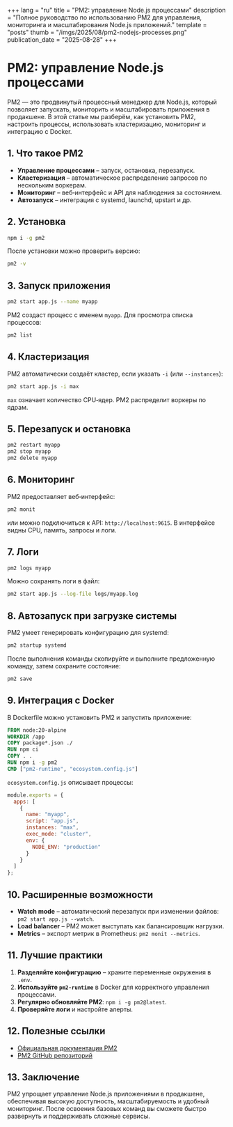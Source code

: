 +++
lang = "ru"
title = "PM2: управление Node.js процессами"
description = "Полное руководство по использованию PM2 для управления, мониторинга и масштабирования Node.js приложений."
template = "posts"
thumb = "/imgs/2025/08/pm2-nodejs-processes.png"
publication_date = "2025-08-28"
+++

# PM2: управление Node.js процессами

PM2 — это продвинутый процессный менеджер для Node.js, который позволяет запускать, мониторить и масштабировать приложения в продакшене. В этой статье мы разберём, как установить PM2, настроить процессы, использовать кластеризацию, мониторинг и интеграцию с Docker.

## 1. Что такое PM2

- **Управление процессами** – запуск, остановка, перезапуск.
- **Кластеризация** – автоматическое распределение запросов по нескольким воркерам.
- **Мониторинг** – веб‑интерфейс и API для наблюдения за состоянием.
- **Автозапуск** – интеграция с systemd, launchd, upstart и др.

## 2. Установка

```bash
npm i -g pm2
```

После установки можно проверить версию:

```bash
pm2 -v
```

## 3. Запуск приложения

```bash
pm2 start app.js --name myapp
```

PM2 создаст процесс с именем `myapp`. Для просмотра списка процессов:

```bash
pm2 list
```

## 4. Кластеризация

PM2 автоматически создаёт кластер, если указать `-i` (или `--instances`):

```bash
pm2 start app.js -i max
```

`max` означает количество CPU‑ядер. PM2 распределит воркеры по ядрам.

## 5. Перезапуск и остановка

```bash
pm2 restart myapp
pm2 stop myapp
pm2 delete myapp
```

## 6. Мониторинг

PM2 предоставляет веб‑интерфейс:

```bash
pm2 monit
```

или можно подключиться к API: `http://localhost:9615`. В интерфейсе видны CPU, память, запросы и логи.

## 7. Логи

```bash
pm2 logs myapp
```

Можно сохранять логи в файл:

```bash
pm2 start app.js --log-file logs/myapp.log
```

## 8. Автозапуск при загрузке системы

PM2 умеет генерировать конфигурацию для systemd:

```bash
pm2 startup systemd
```

После выполнения команды скопируйте и выполните предложенную команду, затем сохраните состояние:

```bash
pm2 save
```

## 9. Интеграция с Docker

В Dockerfile можно установить PM2 и запустить приложение:

```dockerfile
FROM node:20-alpine
WORKDIR /app
COPY package*.json ./
RUN npm ci
COPY . .
RUN npm i -g pm2
CMD ["pm2-runtime", "ecosystem.config.js"]
```

`ecosystem.config.js` описывает процессы:

```js
module.exports = {
  apps: [
    {
      name: "myapp",
      script: "app.js",
      instances: "max",
      exec_mode: "cluster",
      env: {
        NODE_ENV: "production"
      }
    }
  ]
};
```

## 10. Расширенные возможности

- **Watch mode** – автоматический перезапуск при изменении файлов: `pm2 start app.js --watch`.
- **Load balancer** – PM2 может выступать как балансировщик нагрузки.
- **Metrics** – экспорт метрик в Prometheus: `pm2 monit --metrics`.

## 11. Лучшие практики

1. **Разделяйте конфигурацию** – храните переменные окружения в `.env`.
2. **Используйте `pm2-runtime`** в Docker для корректного управления процессами.
3. **Регулярно обновляйте PM2**: `npm i -g pm2@latest`.
4. **Проверяйте логи** и настройте алерты.

## 12. Полезные ссылки

- [Официальная документация PM2](https://pm2.keymetrics.io/)
- [PM2 GitHub репозиторий](https://github.com/Unitech/pm2)

## 13. Заключение

PM2 упрощает управление Node.js приложениями в продакшене, обеспечивая высокую доступность, масштабируемость и удобный мониторинг. После освоения базовых команд вы сможете быстро развернуть и поддерживать сложные сервисы.